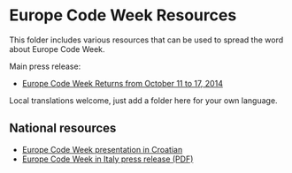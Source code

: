 # Europe Code Week Resources

This folder includes various resources that can be used to spread the word about Europe Code Week.

Main press release:

- [Europe Code Week Returns from October 11 to 17, 2014](https://github.com/codeeu/codeeu-resources/blob/master/resources/Europe_Code_Week_2014-press_release_ENG.md)

Local translations welcome, just add a folder here for your own language.

## National resources

- [Europe Code Week presentation in Croatian](http://www.os-prva-ck.skole.hr/upload/os-prva-ck/images/static3/1050/attachment/Europe_Code_Week-presentation_CRO.pdf)
- [Europe Code Week in Italy press release (PDF)](https://github.com/codeeu/codeeu-resources/blob/master/resources/Europe-Code-Week-in-Italy.pdf?raw=true)
